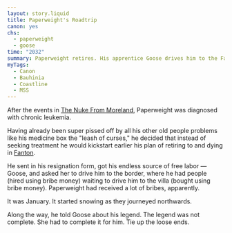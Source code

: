 ```yaml
---
layout: story.liquid
title: Paperweight's Roadtrip
canon: yes
chs:
  - paperweight
  - goose
time: "2032"
summary: Paperweight retires. His apprentice Goose drives him to the Fantoni border. Paperweight opens his tightly-sealed box of memories. This is an unfinished case that Goose has to complete.
myTags:
  - Canon
  - Bauhinia
  - Coastline
  - MSS
---
```


After the events in [The Nuke From Moreland](/stories/a-nuke-from-moreland/), Paperweight was diagnosed with chronic leukemia.

Having already been super pissed off by all his other old people problems like his medicine box the "leash of curses," he decided that instead of seeking treatment he would kickstart earlier his plan of retiring to and dying in [Fanton](/world/fanton/).

He sent in his resignation form, got his endless source of free labor — Goose, and asked her to drive him to the border, where he had people (hired using bribe money) waiting to drive him to the villa (bought using bribe money). Paperweight had received a lot of bribes, apparently.

It was January. It started snowing as they journeyed northwards.

Along the way, he told Goose about his legend. The legend was not complete. She had to complete it for him. Tie up the loose ends.

